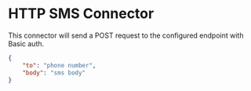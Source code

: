 # HTTP SMS Connector

This connector will send a POST request to the configured endpoint with Basic auth.

```json
{
    "to": "phone number",
    "body": "sms body"
}
```
